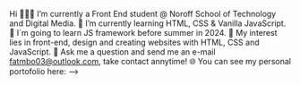 
Hi
👨🏽‍💻 I’m currently a Front End student @ Noroff School of Technology and Digital Media.
🌱 I’m currently learning HTML, CSS & Vanilla JavaScript.
🔭 I´m going to learn JS framework before summer in 2024.
🤔 My interest lies in front-end, design and creating websites with HTML, CSS and JavaScript.
💬 Ask me a question and send me an e-mail fatmbo03@outlook.com, take contact annytime!
🌐 You can see my personal portofolio here:
-->
